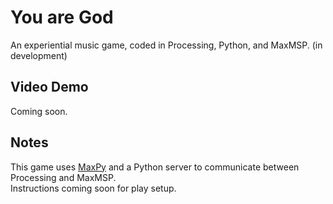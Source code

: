 # You are God
An experiential music game, coded in Processing, Python, and MaxMSP. (in development)

## Video Demo
Coming soon. 

## Notes
This game uses [MaxPy](https://github.com/Barnard-PL-Labs/MaxPy) and a Python server to communicate between Processing and MaxMSP.    
Instructions coming soon for play setup. 
